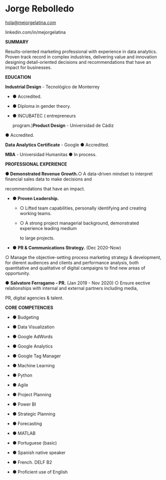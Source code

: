 # **Jorge Rebolledo**

<p>
    <a href="mailto:hola@mejorgelatina.com">hola@mejorgelatina.com</a>
</p>

linkedin.com/in/mejorgelatina

**SUMMARY**

Results-oriented marketing professional with experience in data analytics. Proven track
record in complex industries, delivering value and innovation designing detail-oriented
decisions and recommendations that have an impact for businesses.

**EDUCATION**

**Industrial Design** - Tecnológico de Monterrey

- ● Accredited.
- ● Diploma in gender theory.
- ● INCUBATEC ( entrepreneurs
    
    program.)**Product Design** - Universidad de Cádiz
    

● Accredited.

**Data Analytics Certificate** - Google
● Accredited.

**MBA** - Universidad Humanitas
● In process.

**PROFESSIONAL EXPERIENCE**

**● Demonstrated Revenue Growth.**○ A data-driven mindset to interpret financial sales data to make decisions and

recommendations that have an impact.

- **● Proven Leadership.**
    - ○ Lifted team capabilities, personally identifying and creating working teams.
    - ○ A strong project managerial background, demonstrated experience leading medium
        
        to large projects.
        
- ● **PR & Communications Strategy.** (Dec 2020-Now)

○ Manage the objective-setting process marketing strategy & development, for
dierent audiences and clients and performance analysis, both quantitative and
qualitative of digital campaigns to find new areas of opportunity.

● **Salvatore Ferragamo - PR.** (Jan 2019 - Nov 2020)
○ Ensure eective relationships with internal and external partners including media,

PR, digital agencies & talent.

**CORE COMPETENCIES**

- ● Budgeting
- ● Data Visualization
- ● Google AdWords
- ● Google Analytics
- ● Google Tag Manager
- ● Machine Learning
- ● Python
- ● Agile
- ● Project Planning
- ● Power BI
- ● Strategic Planning
    
- ● Forecasting
- ● MATLAB
- ● Portuguese (basic)
- ● Spanish native speaker
    
- ● French. DELF B2
- ● Proficient use of English


